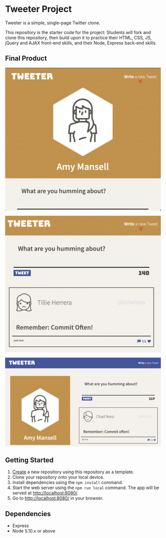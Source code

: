 # Tweeter Project

Tweeter is a simple, single-page Twitter clone.

This repository is the starter code for the project: Students will fork and clone this repository, then build upon it to practice their HTML, CSS, JS, jQuery and AJAX front-end skills, and their Node, Express back-end skills.

## Final Product

!["Screenshot of Profile"](https://github.com/CarlSmoky/tweeter/blob/master/docs/tweet-profile.png?raw=true)

!["Screenshot of Tweets"](https://github.com/CarlSmoky/tweeter/blob/master/docs/tweet-box.png?raw=true)

!["Screenshot of Desktop"](https://github.com/CarlSmoky/tweeter/blob/master/docs/tweet-box-widescreen.png?raw=true)

## Getting Started

1. [Create](https://docs.github.com/en/repositories/creating-and-managing-repositories/creating-a-repository-from-a-template) a new repository using this repository as a template.
2. Clone your repository onto your local device.
3. Install dependencies using the `npm install` command.
3. Start the web server using the `npm run local` command. The app will be served at <http://localhost:8080/>.
4. Go to <http://localhost:8080/> in your browser.

## Dependencies

- Express
- Node 5.10.x or above
